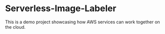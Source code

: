 # Serverless-Image-Labeler
This is a demo project showcasing how AWS services can work together on the cloud.
